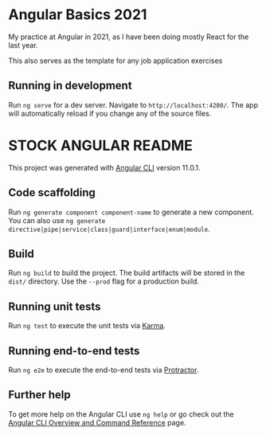 # Angular Basics 2021

My practice at Angular in 2021, as I have been doing mostly React for the last year. 

This also serves as the template for any job application exercises

## Running in development

Run `ng serve` for a dev server. Navigate to `http://localhost:4200/`. The app will automatically reload if you change any of the source files.

# STOCK ANGULAR README


This project was generated with [Angular CLI](https://github.com/angular/angular-cli) version 11.0.1.

## Code scaffolding

Run `ng generate component component-name` to generate a new component. You can also use `ng generate directive|pipe|service|class|guard|interface|enum|module`.

## Build

Run `ng build` to build the project. The build artifacts will be stored in the `dist/` directory. Use the `--prod` flag for a production build.

## Running unit tests

Run `ng test` to execute the unit tests via [Karma](https://karma-runner.github.io).

## Running end-to-end tests

Run `ng e2e` to execute the end-to-end tests via [Protractor](http://www.protractortest.org/).

## Further help

To get more help on the Angular CLI use `ng help` or go check out the [Angular CLI Overview and Command Reference](https://angular.io/cli) page.
